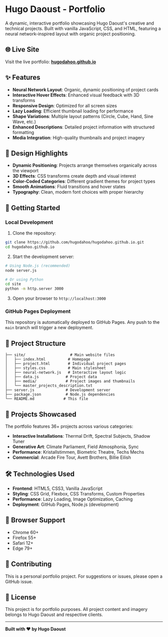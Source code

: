 # Hugo Daoust - Portfolio

A dynamic, interactive portfolio showcasing Hugo Daoust's creative and technical projects. Built with vanilla JavaScript, CSS, and HTML, featuring a neural network-inspired layout with organic project positioning.

## 🌐 Live Site

Visit the live portfolio: **[hugodahoo.github.io](https://hugodahoo.github.io)**

## ✨ Features

- **Neural Network Layout**: Organic, dynamic positioning of project cards
- **Interactive Hover Effects**: Enhanced visual feedback with 3D transforms
- **Responsive Design**: Optimized for all screen sizes
- **Lazy Loading**: Efficient thumbnail loading for performance
- **Shape Variations**: Multiple layout patterns (Circle, Cube, Hand, Sine Wave, etc.)
- **Enhanced Descriptions**: Detailed project information with structured formatting
- **Media Integration**: High-quality thumbnails and project imagery

## 🎨 Design Highlights

- **Dynamic Positioning**: Projects arrange themselves organically across the viewport
- **3D Effects**: CSS transforms create depth and visual interest
- **Color-Coded Categories**: Different gradient themes for project types
- **Smooth Animations**: Fluid transitions and hover states
- **Typography**: Clean, modern font choices with proper hierarchy

## 🚀 Getting Started

### Local Development

1. Clone the repository:
```bash
git clone https://github.com/hugodahoo/hugodahoo.github.io.git
cd hugodahoo.github.io
```

2. Start the development server:
```bash
# Using Node.js (recommended)
node server.js

# Or using Python
cd site
python -m http.server 3000
```

3. Open your browser to `http://localhost:3000`

### GitHub Pages Deployment

This repository is automatically deployed to GitHub Pages. Any push to the `main` branch will trigger a new deployment.

## 📁 Project Structure

```
├── site/                    # Main website files
│   ├── index.html          # Homepage
│   ├── project.html        # Individual project pages
│   ├── styles.css          # Main stylesheet
│   ├── neural-network.js   # Interactive layout logic
│   ├── data.js            # Project data
│   ├── media/             # Project images and thumbnails
│   └── master_projects_description.txt
├── server.js              # Development server
├── package.json           # Node.js dependencies
└── README.md             # This file
```

## 🎯 Projects Showcased

The portfolio features 36+ projects across various categories:

- **Interactive Installations**: Thermal Drift, Spectral Subjects, Shadow Tuner
- **Generative Art**: Climate Parliament, Field Atmosphonia, Sync
- **Performance**: Kristallstimmen, Biometric Theatre, Techs Mechs
- **Commercial**: Arcade Fire Tour, Avett Brothers, Billie Eilish

## 🛠️ Technologies Used

- **Frontend**: HTML5, CSS3, Vanilla JavaScript
- **Styling**: CSS Grid, Flexbox, CSS Transforms, Custom Properties
- **Performance**: Lazy Loading, Image Optimization, Caching
- **Deployment**: GitHub Pages, Node.js (development)

## 📱 Browser Support

- Chrome 60+
- Firefox 55+
- Safari 12+
- Edge 79+

## 🤝 Contributing

This is a personal portfolio project. For suggestions or issues, please open a GitHub issue.

## 📄 License

This project is for portfolio purposes. All project content and imagery belongs to Hugo Daoust and respective clients.

---

**Built with ❤️ by Hugo Daoust**
